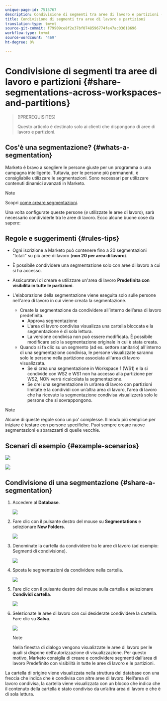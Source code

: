 ```yaml
---
unique-page-id: 7515767
description: Condivisione di segmenti tra aree di lavoro e partizioni - Documenti Marketo - Documentazione prodotto
title: Condivisione di segmenti tra aree di lavoro e partizioni
translation-type: tm+mt
source-git-commit: f79909ce8f2e37bf0748596774fe47ac03618696
workflow-type: tm+mt
source-wordcount: '469'
ht-degree: 0%

---
```



# Condivisione di segmenti tra aree di lavoro e partizioni {#share-segmentations-across-workspaces-and-partitions}

>[!PREREQUISITES]
>
>Questo articolo è destinato solo ai clienti che dispongono di aree di lavoro e partizioni.

## Cos&#39;è una segmentazione? {#whats-a-segmentation}

Marketo è bravo a scegliere le persone giuste per un programma o una campagna intelligente. Tuttavia, per le persone più permanenti, è consigliabile utilizzare le segmentazioni. Sono necessari per utilizzare contenuti dinamici avanzati in Marketo.

>[!NOTE]
>
>Scopri [come creare segmentazioni](/help/marketo/product-docs/personalization/segmentation-and-snippets/segmentation/create-a-segmentation.md).

Una volta configurate queste persone (_e_ utilizzate le aree di lavoro), sarà necessario condividerle tra le aree di lavoro. Ecco alcune buone cose da sapere:

## Regole e suggerimenti {#rules-tips}

* Ogni iscrizione a Marketo può contenere fino a 20 segmentazioni &quot;totali&quot; su più aree di lavoro (**non 20 per area di lavoro**).
* È possibile condividere una segmentazione solo con aree di lavoro a cui si ha accesso.
* Assicuratevi di creare e utilizzare un&#39;area di lavoro **Predefinita con visibilità in tutte le partizioni**.

* L&#39;elaborazione della segmentazione viene eseguita solo sulle persone nell&#39;area di lavoro in cui viene creata la segmentazione.

   * Create la segmentazione da condividere all’interno dell’area di lavoro predefinita.
      * Approva segmentazione
      * L&#39;area di lavoro condivisa visualizza una cartella bloccata e la segmentazione è di sola lettura.
      * La versione condivisa non può essere modificata. È possibile modificare solo la segmentazione originale in cui è stata creata.
   * Quando si fa clic su un segmento (ad es. settore sanitario) all&#39;interno di una segmentazione condivisa, le persone visualizzate saranno solo le persone nella partizione associata all&#39;area di lavoro visualizzata.
      * Se si crea una segmentazione in Workspace 1 (WS1) e la si condivide con WS2 e WS1 non ha accesso alla partizione per WS2, NON verrà ricalcolata la segmentazione.
      * Se crei una segmentazione in un’area di lavoro con partizioni limitate e la condividi con un’altra area di lavoro, l’area di lavoro che ha ricevuto la segmentazione condivisa visualizzerà solo le persone che si sovrappongono.


>[!NOTE]
>
>Alcune di queste regole sono un po&#39; complesse. Il modo più semplice per iniziare è testare con persone specifiche. Puoi sempre creare nuove segmentazioni e sbarazzarti di quelle vecchie.

## Scenari di esempio {#example-scenarios}

![](assets/image2015-5-27-16-3a26-3a25.png)

![](assets/image2015-5-27-16-3a26-3a48.png)

## Condivisione di una segmentazione {#share-a-segmentation}

1. Accedere al **Database**.

   ![](assets/image2017-3-29-8-3a15-3a40.png)

1. Fare clic con il pulsante destro del mouse su **Segmentations** e selezionare **New Folders**.

   ![](assets/image2017-3-29-8-3a40-3a31.png)

1. Denominate la cartella da condividere tra le aree di lavoro (ad esempio: Segmenti di condivisione).

   ![](assets/image2017-3-29-8-3a40-3a45.png)

1. Sposta le segmentazioni da condividere nella cartella.

   ![](assets/image2017-3-29-8-3a41-3a3.png)

1. Fare clic con il pulsante destro del mouse sulla cartella e selezionare **Condividi cartella**.

   ![](assets/image2017-3-29-8-3a41-3a19.png)

1. Selezionate le aree di lavoro con cui desiderate condividere la cartella. Fare clic su **Salva**.

   ![](assets/image2015-5-27-11-3a6-3a40.png)

   >[!NOTE]
   >
   >Nella finestra di dialogo vengono visualizzate le aree di lavoro per le quali si dispone dell’autorizzazione di visualizzazione. Per questo motivo, Marketo consiglia di creare e condividere segmenti dall’area di lavoro Predefinito con visibilità in tutte le aree di lavoro e le partizioni.

La cartella di origine viene visualizzata nella struttura del database con una freccia che indica che è condivisa con altre aree di lavoro. Nell’area di lavoro condivisa, la cartella viene visualizzata con un blocco che indica che il contenuto della cartella è stato condiviso da un’altra area di lavoro e che è di sola lettura.
